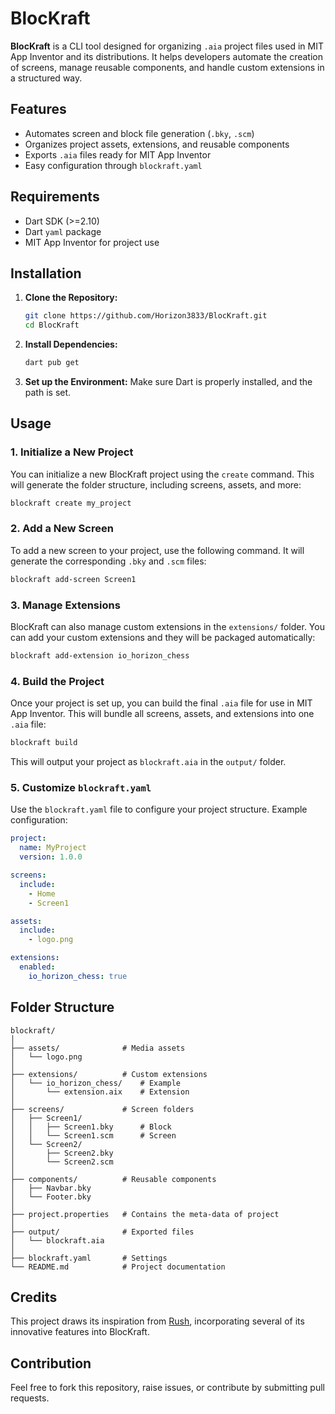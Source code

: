# BlocKraft

**BlocKraft** is a CLI tool designed for organizing `.aia` project files used in MIT App Inventor and its distributions. It helps developers automate the creation of screens, manage reusable components, and handle custom extensions in a structured way.

## Features

- Automates screen and block file generation (`.bky`, `.scm`)
- Organizes project assets, extensions, and reusable components
- Exports `.aia` files ready for MIT App Inventor
- Easy configuration through `blockraft.yaml`

## Requirements

- Dart SDK (>=2.10)
- Dart `yaml` package
- MIT App Inventor for project use

## Installation

1. **Clone the Repository:**
   ```bash
   git clone https://github.com/Horizon3833/BlocKraft.git
   cd BlocKraft
   ```

2. **Install Dependencies:**
   ```bash
   dart pub get
   ```

3. **Set up the Environment:**
   Make sure Dart is properly installed, and the path is set.

## Usage

### 1. Initialize a New Project

You can initialize a new BlocKraft project using the `create` command. This will generate the folder structure, including screens, assets, and more:

```bash
blockraft create my_project
```

### 2. Add a New Screen

To add a new screen to your project, use the following command. It will generate the corresponding `.bky` and `.scm` files:

```bash
blockraft add-screen Screen1
```

### 3. Manage Extensions

BlocKraft can also manage custom extensions in the `extensions/` folder. You can add your custom extensions and they will be packaged automatically:

```bash
blockraft add-extension io_horizon_chess
```

### 4. Build the Project

Once your project is set up, you can build the final `.aia` file for use in MIT App Inventor. This will bundle all screens, assets, and extensions into one `.aia` file:

```bash
blockraft build
```

This will output your project as `blockraft.aia` in the `output/` folder.

### 5. Customize `blockraft.yaml`

Use the `blockraft.yaml` file to configure your project structure. Example configuration:
```yaml
project:
  name: MyProject
  version: 1.0.0

screens:
  include:
    - Home
    - Screen1

assets:
  include:
    - logo.png

extensions:
  enabled:
    io_horizon_chess: true
```

## Folder Structure

```plaintext
blockraft/
│
├── assets/              # Media assets
│   └── logo.png
│
├── extensions/          # Custom extensions
│   └── io_horizon_chess/    # Example
│       └── extension.aix    # Extension
│
├── screens/             # Screen folders
│   ├── Screen1/
│   │   ├── Screen1.bky      # Block
│   │   └── Screen1.scm      # Screen
│   └── Screen2/
│       ├── Screen2.bky
│       └── Screen2.scm
│
├── components/          # Reusable components
│   ├── Navbar.bky
│   └── Footer.bky
│
├── project.properties   # Contains the meta-data of project
│
├── output/              # Exported files
│   └── blockraft.aia
│
├── blockraft.yaml       # Settings
└── README.md            # Project documentation
```

## Credits

This project draws its inspiration from [Rush](https://github.com/shreyashsaitwal/rush-cli), incorporating several of its innovative features into BlocKraft.


## Contribution

Feel free to fork this repository, raise issues, or contribute by submitting pull requests.

